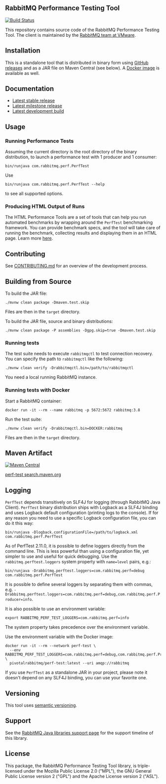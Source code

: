 ## RabbitMQ Performance Testing Tool

[![Build Status](https://github.com/rabbitmq/rabbitmq-perf-test/workflows/Build%20(Linux)/badge.svg?branch=master)](https://github.com/rabbitmq/rabbitmq-perf-test/actions?query=workflow%3A%22Build+%28Linux%29%22+branch%3Amaster)

This repository contains source code of the RabbitMQ Performance Testing Tool.
The client is maintained by the [RabbitMQ team at VMware](https://github.com/rabbitmq/).

## Installation

This is a standalone tool that is distributed in binary form using
[GitHub releases](https://github.com/rabbitmq/rabbitmq-perf-test/releases)
and as a JAR file on Maven Central (see below). A [Docker image](https://hub.docker.com/r/pivotalrabbitmq/perf-test/) is available as well.

## Documentation

 * [Latest stable release](https://rabbitmq.github.io/rabbitmq-perf-test/stable/htmlsingle/)
 * [Latest milestone release](https://rabbitmq.github.io/rabbitmq-perf-test/milestone/htmlsingle/)
 * [Latest development build](https://rabbitmq.github.io/rabbitmq-perf-test/snapshot/htmlsingle/)

## Usage

### Running Performance Tests

Assuming the current directory is the root directory of the binary distribution,
to launch a performance test with 1 producer and 1 consumer:

```
bin/runjava com.rabbitmq.perf.PerfTest
```

Use

```
bin/runjava com.rabbitmq.perf.PerfTest --help
```

to see all supported options.


### Producing HTML Output of Runs

The HTML Performance Tools are a set of tools that can help you run 
automated benchmarks by wrapping around the `PerfTest` benchmarking 
framework. You can provide benchmark specs, and the tool will take care
of running the benchmark, collecting results and displaying them in an 
HTML page. Learn more [here](html/README.md).

## Contributing

See [CONTRIBUTING.md](./CONTRIBUTING.md) for an overview of the development process.


## Building from Source

To build the JAR file:

```
./mvnw clean package -Dmaven.test.skip
```

Files are then in the `target` directory.

To build the JAR file, source and binary distributions:

```
./mvnw clean package -P assemblies -Dgpg.skip=true -Dmaven.test.skip
```

### Running tests

The test suite needs to execute `rabbitmqctl` to test connection recovery. You
can specify the path to `rabbitmqctl` like the following:

    ./mvnw clean verify -Drabbitmqctl.bin=/path/to/rabbitmqctl

You need a local running RabbitMQ instance.

### Running tests with Docker

Start a RabbitMQ container:

    docker run -it --rm --name rabbitmq -p 5672:5672 rabbitmq:3.8

Run the test suite:

    ./mvnw clean verify -Drabbitmqctl.bin=DOCKER:rabbitmq

Files are then in the `target` directory.

## Maven Artifact

[![Maven Central](https://maven-badges.herokuapp.com/maven-central/com.rabbitmq/perf-test/badge.svg)](https://maven-badges.herokuapp.com/maven-central/com.rabbitmq/perf-test)

[perf-test search.maven.org](https://search.maven.org/#search%7Cga%7C1%7Ca%3A%22perf-test%22)

## Logging

`PerfTest` depends transitively on SLF4J for logging (through RabbitMQ Java Client). `PerfTest` binary distribution
ships with Logback as a SLF4J binding and uses Logback default configuration (printing logs to the console). If
for any reason you need to use a specific Logback configuration file, you can do it this way:

```
bin/runjava -Dlogback.configurationFile=/path/to/logback.xml com.rabbitmq.perf.PerfTest
```

As of PerfTest 2.11.0, it is possible to define loggers directly from the command line. This is less powerful
than using a configuration file, yet simpler to use and useful for quick debugging. Use the `rabbitmq.perftest.loggers`
system property with `name=level` pairs, e.g.:

```
bin/runjava -Drabbitmq.perftest.loggers=com.rabbitmq.perf=debug com.rabbitmq.perf.PerfTest
```

It is possible to define several loggers by separating them with commas, e.g.
`-Drabbitmq.perftest.loggers=com.rabbitmq.perf=debug,com.rabbitmq.perf.Producer=info`.

It is also possible to use an environment variable:

```
export RABBITMQ_PERF_TEST_LOGGERS=com.rabbitmq.perf=info
```

The system property takes precedence over the environment variable.

Use the environment variable with the Docker image:

```
docker run -it --rm --network perf-test \
  --env RABBITMQ_PERF_TEST_LOGGERS=com.rabbitmq.perf=debug,com.rabbitmq.perf.Producer=debug \
  pivotalrabbitmq/perf-test:latest --uri amqp://rabbitmq
```

If you use `PerfTest` as a standalone JAR in your project, please note it doesn't depend on any SLF4J binding,
you can use your favorite one.

## Versioning

This tool uses [semantic versioning](https://semver.org/).

## Support

See the [RabbitMQ Java libraries support page](https://www.rabbitmq.com/java-versions.html)
for the support timeline of this library.

## License

This package, the RabbitMQ Performance Testing Tool library, is triple-licensed under
the Mozilla Public License 2.0 ("MPL"), the GNU General Public License
version 2 ("GPL") and the Apache License version 2 ("ASL").
